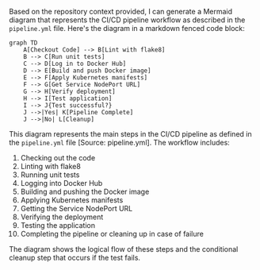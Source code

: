 Based on the repository context provided, I can generate a Mermaid diagram that represents the CI/CD pipeline workflow as described in the `pipeline.yml` file. Here's the diagram in a markdown fenced code block:

```mermaid
graph TD
    A[Checkout Code] --> B[Lint with flake8]
    B --> C[Run unit tests]
    C --> D[Log in to Docker Hub]
    D --> E[Build and push Docker image]
    E --> F[Apply Kubernetes manifests]
    F --> G[Get Service NodePort URL]
    G --> H[Verify deployment]
    H --> I[Test application]
    I --> J{Test successful?}
    J -->|Yes| K[Pipeline Complete]
    J -->|No| L[Cleanup]
```

This diagram represents the main steps in the CI/CD pipeline as defined in the `pipeline.yml` file [Source: pipeline.yml]. The workflow includes:

1. Checking out the code
2. Linting with flake8
3. Running unit tests
4. Logging into Docker Hub
5. Building and pushing the Docker image
6. Applying Kubernetes manifests
7. Getting the Service NodePort URL
8. Verifying the deployment
9. Testing the application
10. Completing the pipeline or cleaning up in case of failure

The diagram shows the logical flow of these steps and the conditional cleanup step that occurs if the test fails.
